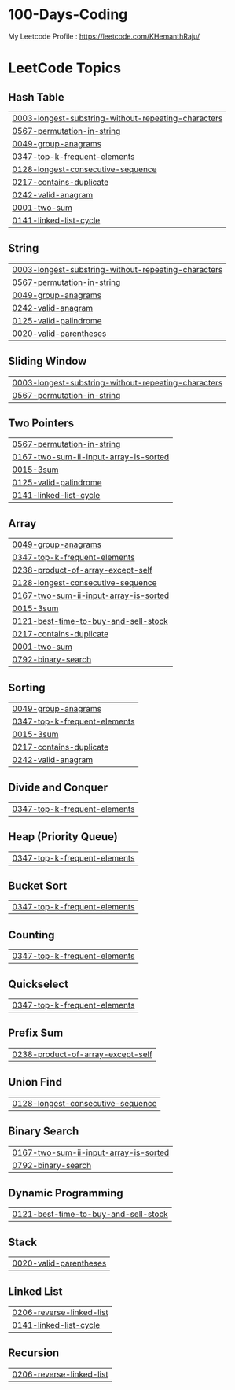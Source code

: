 # 100-Days-Coding

My Leetcode Profile : https://leetcode.com/KHemanthRaju/

<!---LeetCode Topics Start-->
# LeetCode Topics
## Hash Table
|  |
| ------- |
| [0003-longest-substring-without-repeating-characters](https://github.com/KHemanthRaju/100-Days-Coding/tree/master/0003-longest-substring-without-repeating-characters) |
| [0567-permutation-in-string](https://github.com/KHemanthRaju/100-Days-Coding/tree/master/0567-permutation-in-string) |
| [0049-group-anagrams](https://github.com/KHemanthRaju/100-Days-Coding/tree/master/0049-group-anagrams) |
| [0347-top-k-frequent-elements](https://github.com/KHemanthRaju/100-Days-Coding/tree/master/0347-top-k-frequent-elements) |
| [0128-longest-consecutive-sequence](https://github.com/KHemanthRaju/100-Days-Coding/tree/master/0128-longest-consecutive-sequence) |
| [0217-contains-duplicate](https://github.com/KHemanthRaju/100-Days-Coding/tree/master/0217-contains-duplicate) |
| [0242-valid-anagram](https://github.com/KHemanthRaju/100-Days-Coding/tree/master/0242-valid-anagram) |
| [0001-two-sum](https://github.com/KHemanthRaju/100-Days-Coding/tree/master/0001-two-sum) |
| [0141-linked-list-cycle](https://github.com/KHemanthRaju/100-Days-Coding/tree/master/0141-linked-list-cycle) |
## String
|  |
| ------- |
| [0003-longest-substring-without-repeating-characters](https://github.com/KHemanthRaju/100-Days-Coding/tree/master/0003-longest-substring-without-repeating-characters) |
| [0567-permutation-in-string](https://github.com/KHemanthRaju/100-Days-Coding/tree/master/0567-permutation-in-string) |
| [0049-group-anagrams](https://github.com/KHemanthRaju/100-Days-Coding/tree/master/0049-group-anagrams) |
| [0242-valid-anagram](https://github.com/KHemanthRaju/100-Days-Coding/tree/master/0242-valid-anagram) |
| [0125-valid-palindrome](https://github.com/KHemanthRaju/100-Days-Coding/tree/master/0125-valid-palindrome) |
| [0020-valid-parentheses](https://github.com/KHemanthRaju/100-Days-Coding/tree/master/0020-valid-parentheses) |
## Sliding Window
|  |
| ------- |
| [0003-longest-substring-without-repeating-characters](https://github.com/KHemanthRaju/100-Days-Coding/tree/master/0003-longest-substring-without-repeating-characters) |
| [0567-permutation-in-string](https://github.com/KHemanthRaju/100-Days-Coding/tree/master/0567-permutation-in-string) |
## Two Pointers
|  |
| ------- |
| [0567-permutation-in-string](https://github.com/KHemanthRaju/100-Days-Coding/tree/master/0567-permutation-in-string) |
| [0167-two-sum-ii-input-array-is-sorted](https://github.com/KHemanthRaju/100-Days-Coding/tree/master/0167-two-sum-ii-input-array-is-sorted) |
| [0015-3sum](https://github.com/KHemanthRaju/100-Days-Coding/tree/master/0015-3sum) |
| [0125-valid-palindrome](https://github.com/KHemanthRaju/100-Days-Coding/tree/master/0125-valid-palindrome) |
| [0141-linked-list-cycle](https://github.com/KHemanthRaju/100-Days-Coding/tree/master/0141-linked-list-cycle) |
## Array
|  |
| ------- |
| [0049-group-anagrams](https://github.com/KHemanthRaju/100-Days-Coding/tree/master/0049-group-anagrams) |
| [0347-top-k-frequent-elements](https://github.com/KHemanthRaju/100-Days-Coding/tree/master/0347-top-k-frequent-elements) |
| [0238-product-of-array-except-self](https://github.com/KHemanthRaju/100-Days-Coding/tree/master/0238-product-of-array-except-self) |
| [0128-longest-consecutive-sequence](https://github.com/KHemanthRaju/100-Days-Coding/tree/master/0128-longest-consecutive-sequence) |
| [0167-two-sum-ii-input-array-is-sorted](https://github.com/KHemanthRaju/100-Days-Coding/tree/master/0167-two-sum-ii-input-array-is-sorted) |
| [0015-3sum](https://github.com/KHemanthRaju/100-Days-Coding/tree/master/0015-3sum) |
| [0121-best-time-to-buy-and-sell-stock](https://github.com/KHemanthRaju/100-Days-Coding/tree/master/0121-best-time-to-buy-and-sell-stock) |
| [0217-contains-duplicate](https://github.com/KHemanthRaju/100-Days-Coding/tree/master/0217-contains-duplicate) |
| [0001-two-sum](https://github.com/KHemanthRaju/100-Days-Coding/tree/master/0001-two-sum) |
| [0792-binary-search](https://github.com/KHemanthRaju/100-Days-Coding/tree/master/0792-binary-search) |
## Sorting
|  |
| ------- |
| [0049-group-anagrams](https://github.com/KHemanthRaju/100-Days-Coding/tree/master/0049-group-anagrams) |
| [0347-top-k-frequent-elements](https://github.com/KHemanthRaju/100-Days-Coding/tree/master/0347-top-k-frequent-elements) |
| [0015-3sum](https://github.com/KHemanthRaju/100-Days-Coding/tree/master/0015-3sum) |
| [0217-contains-duplicate](https://github.com/KHemanthRaju/100-Days-Coding/tree/master/0217-contains-duplicate) |
| [0242-valid-anagram](https://github.com/KHemanthRaju/100-Days-Coding/tree/master/0242-valid-anagram) |
## Divide and Conquer
|  |
| ------- |
| [0347-top-k-frequent-elements](https://github.com/KHemanthRaju/100-Days-Coding/tree/master/0347-top-k-frequent-elements) |
## Heap (Priority Queue)
|  |
| ------- |
| [0347-top-k-frequent-elements](https://github.com/KHemanthRaju/100-Days-Coding/tree/master/0347-top-k-frequent-elements) |
## Bucket Sort
|  |
| ------- |
| [0347-top-k-frequent-elements](https://github.com/KHemanthRaju/100-Days-Coding/tree/master/0347-top-k-frequent-elements) |
## Counting
|  |
| ------- |
| [0347-top-k-frequent-elements](https://github.com/KHemanthRaju/100-Days-Coding/tree/master/0347-top-k-frequent-elements) |
## Quickselect
|  |
| ------- |
| [0347-top-k-frequent-elements](https://github.com/KHemanthRaju/100-Days-Coding/tree/master/0347-top-k-frequent-elements) |
## Prefix Sum
|  |
| ------- |
| [0238-product-of-array-except-self](https://github.com/KHemanthRaju/100-Days-Coding/tree/master/0238-product-of-array-except-self) |
## Union Find
|  |
| ------- |
| [0128-longest-consecutive-sequence](https://github.com/KHemanthRaju/100-Days-Coding/tree/master/0128-longest-consecutive-sequence) |
## Binary Search
|  |
| ------- |
| [0167-two-sum-ii-input-array-is-sorted](https://github.com/KHemanthRaju/100-Days-Coding/tree/master/0167-two-sum-ii-input-array-is-sorted) |
| [0792-binary-search](https://github.com/KHemanthRaju/100-Days-Coding/tree/master/0792-binary-search) |
## Dynamic Programming
|  |
| ------- |
| [0121-best-time-to-buy-and-sell-stock](https://github.com/KHemanthRaju/100-Days-Coding/tree/master/0121-best-time-to-buy-and-sell-stock) |
## Stack
|  |
| ------- |
| [0020-valid-parentheses](https://github.com/KHemanthRaju/100-Days-Coding/tree/master/0020-valid-parentheses) |
## Linked List
|  |
| ------- |
| [0206-reverse-linked-list](https://github.com/KHemanthRaju/100-Days-Coding/tree/master/0206-reverse-linked-list) |
| [0141-linked-list-cycle](https://github.com/KHemanthRaju/100-Days-Coding/tree/master/0141-linked-list-cycle) |
## Recursion
|  |
| ------- |
| [0206-reverse-linked-list](https://github.com/KHemanthRaju/100-Days-Coding/tree/master/0206-reverse-linked-list) |
<!---LeetCode Topics End-->
